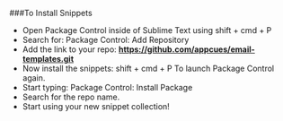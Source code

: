 ###To Install Snippets

* Open Package Control inside of Sublime Text using shift + cmd + P
* Search for: Package Control: Add Repository
* Add the link to your repo: **https://github.com/appcues/email-templates.git**
* Now install the snippets: shift + cmd + P To launch Package Control again.
* Start typing: Package Control: Install Package
* Search for the repo name.
* Start using your new snippet collection!
